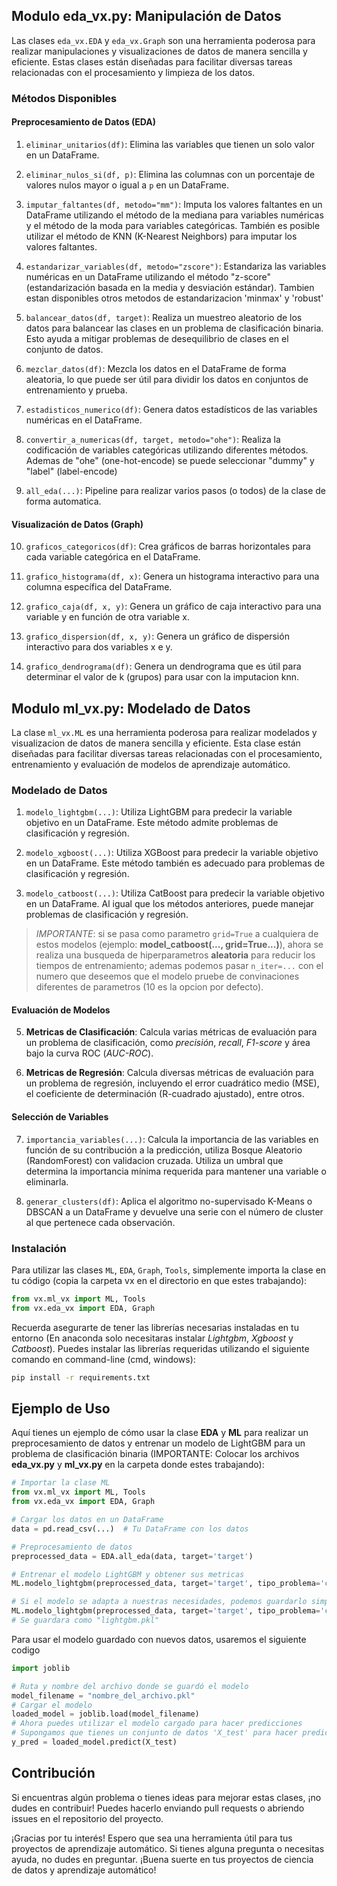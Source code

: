 ## Modulo eda_vx.py: Manipulación de Datos

Las clases `eda_vx.EDA` y `eda_vx.Graph` son una herramienta poderosa para realizar manipulaciones y visualizaciones de datos de manera sencilla y eficiente. Estas clases están diseñadas para facilitar diversas tareas relacionadas con el procesamiento y limpieza de los datos.

### Métodos Disponibles

#### Preprocesamiento de Datos (EDA)

1. `eliminar_unitarios(df)`: Elimina las variables que tienen un solo valor en un DataFrame.

2. `eliminar_nulos_si(df, p)`: Elimina las columnas con un porcentaje de valores nulos mayor o igual a `p` en un DataFrame.

3. `imputar_faltantes(df, metodo="mm")`: Imputa los valores faltantes en un DataFrame utilizando el método de la mediana para variables numéricas y el método de la moda para variables categóricas. También es posible utilizar el método de KNN (K-Nearest Neighbors) para imputar los valores faltantes.

4. `estandarizar_variables(df, metodo="zscore")`: Estandariza las variables numéricas en un DataFrame utilizando el método "z-score" (estandarización basada en la media y desviación estándar). Tambien estan disponibles otros metodos de estandarizacion 'minmax' y 'robust'

5. `balancear_datos(df, target)`: Realiza un muestreo aleatorio de los datos para balancear las clases en un problema de clasificación binaria. Esto ayuda a mitigar problemas de desequilibrio de clases en el conjunto de datos.

6. `mezclar_datos(df)`: Mezcla los datos en el DataFrame de forma aleatoria, lo que puede ser útil para dividir los datos en conjuntos de entrenamiento y prueba.

7. `estadisticos_numerico(df)`: Genera datos estadísticos de las variables numéricas en el DataFrame.

8. `convertir_a_numericas(df, target, metodo="ohe")`: Realiza la codificación de variables categóricas utilizando diferentes métodos. Ademas de "ohe" (one-hot-encode) se puede seleccionar "dummy" y "label" (label-encode)

9. `all_eda(...)`: Pipeline para realizar varios pasos (o todos) de la clase de forma automatica.

#### Visualización de Datos (Graph)

10. `graficos_categoricos(df)`: Crea gráficos de barras horizontales para cada variable categórica en el DataFrame.

11. `grafico_histograma(df, x)`: Genera un histograma interactivo para una columna específica del DataFrame.

12. `grafico_caja(df, x, y)`: Genera un gráfico de caja interactivo para una variable y en función de otra variable x.

13. `grafico_dispersion(df, x, y)`: Genera un gráfico de dispersión interactivo para dos variables x e y.

14. `grafico_dendrograma(df)`: Genera un dendrograma que es útil para determinar el valor de k (grupos) para usar con la imputacion knn.

## Modulo ml_vx.py: Modelado de Datos

La clase `ml_vx.ML` es una herramienta poderosa para realizar modelados y visualizacion de datos de manera sencilla y eficiente. Esta clase están diseñadas para facilitar diversas tareas relacionadas con el procesamiento, entrenamiento y evaluación de modelos de aprendizaje automático.

### Modelado de Datos
1. `modelo_lightgbm(...)`: Utiliza LightGBM para predecir la variable objetivo en un DataFrame. Este método admite problemas de clasificación y regresión.

2. `modelo_xgboost(...)`: Utiliza XGBoost para predecir la variable objetivo en un DataFrame. Este método también es adecuado para problemas de clasificación y regresión.

3. `modelo_catboost(...)`: Utiliza CatBoost para predecir la variable objetivo en un DataFrame. Al igual que los métodos anteriores, puede manejar problemas de clasificación y regresión.

> *IMPORTANTE*: si se pasa como parametro ``grid=True`` a cualquiera de estos modelos (ejemplo: **model_catboost(..., grid=True...)**), ahora se realiza una busqueda de hiperparametros **aleatoria** para reducir los tiempos de entrenamiento; ademas podemos pasar ``n_iter=...`` con el numero que deseemos que el modelo pruebe de convinaciones diferentes de parametros (10 es la opcion por defecto).

#### Evaluación de Modelos

5. **Metricas de Clasificación**: Calcula varias métricas de evaluación para un problema de clasificación, como *precisión*, *recall*, *F1-score* y área bajo la curva ROC (*AUC-ROC*).

6. **Metricas de Regresión**: Calcula diversas métricas de evaluación para un problema de regresión, incluyendo el error cuadrático medio (MSE), el coeficiente de determinación (R-cuadrado ajustado), entre otros.

#### Selección de Variables

7. `importancia_variables(...)`: Calcula la importancia de las variables en función de su contribución a la predicción, utiliza Bosque Aleatorio (RandomForest) con validacion cruzada. Utiliza un umbral que determina la importancia mínima requerida para mantener una variable o eliminarla.

8. `generar_clusters(df)`: Aplica el algoritmo no-supervisado K-Means o DBSCAN a un DataFrame y devuelve una serie con el número de cluster al que pertenece cada observación.

### Instalación

Para utilizar las clases `ML`, `EDA`, `Graph`, `Tools`, simplemente importa la clase en tu código (copia la carpeta vx en el directorio en que estes trabajando):

```python
from vx.ml_vx import ML, Tools
from vx.eda_vx import EDA, Graph
```
Recuerda asegurarte de tener las librerías necesarias instaladas en tu entorno (En anaconda solo necesitaras instalar *Lightgbm*, *Xgboost* y *Catboost*). Puedes instalar las librerías requeridas utilizando el siguiente comando en command-line (cmd, windows):

```bash
pip install -r requirements.txt
```

## Ejemplo de Uso
Aquí tienes un ejemplo de cómo usar la clase **EDA** y **ML** para realizar un preprocesamiento de datos y entrenar un modelo de LightGBM para un problema de clasificación binaria (IMPORTANTE: Colocar los archivos **eda_vx.py** y **ml_vx.py** en la carpeta donde estes trabajando):

```python
# Importar la clase ML
from vx.ml_vx import ML, Tools
from vx.eda_vx import EDA, Graph

# Cargar los datos en un DataFrame
data = pd.read_csv(...)  # Tu DataFrame con los datos

# Preprocesamiento de datos
preprocessed_data = EDA.all_eda(data, target='target')

# Entrenar el modelo LightGBM y obtener sus metricas
ML.modelo_lightgbm(preprocessed_data, target='target', tipo_problema='clasificacion')

# Si el modelo se adapta a nuestras necesidades, podemos guardarlo simplemente agregando el atributo save_model=True
ML.modelo_lightgbm(preprocessed_data, target='target', tipo_problema='clasificacion', save_model=True)
# Se guardara como "lightgbm.pkl"
```
Para usar el modelo guardado con nuevos datos, usaremos el siguiente codigo
```python
import joblib

# Ruta y nombre del archivo donde se guardó el modelo
model_filename = "nombre_del_archivo.pkl"
# Cargar el modelo
loaded_model = joblib.load(model_filename)
# Ahora puedes utilizar el modelo cargado para hacer predicciones
# Supongamos que tienes un conjunto de datos 'X_test' para hacer predicciones
y_pred = loaded_model.predict(X_test)
```
## Contribución
Si encuentras algún problema o tienes ideas para mejorar estas clases, ¡no dudes en contribuir! Puedes hacerlo enviando pull requests o abriendo issues en el repositorio del proyecto.

¡Gracias por tu interés! Espero que sea una herramienta útil para tus proyectos de aprendizaje automático. Si tienes alguna pregunta o necesitas ayuda, no dudes en preguntar. ¡Buena suerte en tus proyectos de ciencia de datos y aprendizaje automático!

